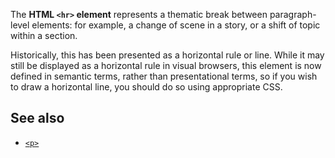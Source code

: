 <!-- <short-description> -->
The **HTML `<hr>` element** represents a thematic break between
paragraph-level elements: for example, a change of scene in a story, or
a shift of topic within a section.
<!-- </short-description> -->

<!-- <overview> -->
Historically, this has been presented as a horizontal rule or line.
While it may still be displayed as a horizontal rule in visual browsers,
this element is now defined in semantic terms, rather than
presentational terms, so if you wish to draw a horizontal line, you
should do so using appropriate CSS.
<!-- </overview> -->

<!-- <see-also> -->
See also
--------

-   [`<p>`](/en-US/docs/Web/HTML/Element/p)
<!-- </see-also> -->
